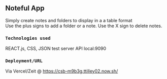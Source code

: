## Noteful App
Simply create notes and folders to display in a a table format  
Use the plus signs to add a folder or a note.
Use the X sign to delete notes.

### `Technologies used`
REACT.js, CSS, JSON test server API local:9090

### `Deployment/URL`
Via Vercel/Zeit @ https://csb-m9b3g.ttilley02.now.sh/
